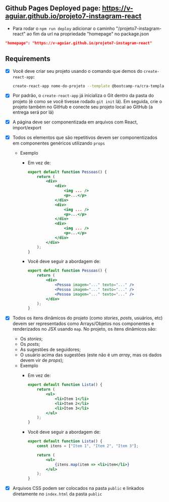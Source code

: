 ## Github Pages Deployed page: https://v-aguiar.github.io/projeto7-instagram-react 
- Para rodar o ```npm run deploy``` adicionar o caminho "/projeto7-instagram-react" ao fim da url na propriedade "homepage" no package.json
```json
"homepage": "https://v-aguiar.github.io/projeto7-instagram-react"
```

## Requirements

- [x]  Você deve criar seu projeto usando o comando que demos do `create-react-app`**:**
    
    ```bash
    create-react-app nome-do-projeto --template @bootcamp-ra/cra-template
    ```
    
- [x]  Por padrão, o `create-react-app` já inicializa o Git dentro da pasta do projeto (é como se você tivesse rodado `git init` lá). Em seguida, crie o projeto também no GitHub e conecte seu projeto local ao GitHub (a entrega será por lá)
- [x]  A página deve ser componentizada em arquivos com React, import/export
- [x]  Todos os elementos que são repetitivos devem ser componentizados em componentes genéricos utilizando `props`
    - Exemplo
        - Em vez de:
            
            ```jsx
            export default function Pessoas() {
            	return (
            		<div>
            			<div>
            				<img ... />
            				<p>...</p>
            			</div>
            			<div>
            				<img ... />
            				<p>...</p>
            			</div>
            			<div>
            				<img ... />
            				<p>...</p>
            			</div>
            		</div>
            	);
            }
            ```
            
        - Você deve seguir a abordagem de:
            
            ```jsx
            export default function Pessoas() {
            	return (
            		<div>
            			<Pessoa imagem="..." texto="..." />
            			<Pessoa imagem="..." texto="..." />
            			<Pessoa imagem="..." texto="..." />
            		</div>
            	);
            }
            ```
            
- [x]  Todos os itens dinâmicos do projeto (como *stories*, *posts*, usuários, etc) devem ser representados como Arrays/Objetos nos componentes e renderizados no JSX usando `map`. No projeto, os itens dinâmicos são:
    - Os *stories*;
    - Os *posts*;
    - As sugestões de seguidores;
    - O usuário acima das sugestões (este não é um *array*, mas os dados devem vir de *props*);
    - Exemplo
        - Em vez de:
            
            ```jsx
            export default function Lista() {
            	return (
            		<ul>
            			<li>Item 1</li>
            			<li>Item 2</li>
            			<li>Item 3</li>
            		</ul>
            	);
            }
            ```
            
        - Você deve seguir a abordagem de:
            
            ```jsx
            export default function Lista() {
            	const itens = ["Item 1", "Item 2", "Item 3"];
            
            	return (
            		<ul>
            			{itens.map(item => <li>item</li>}
            		</ul>
            	);
            }
            ```
            
    
- [x]  Arquivos CSS podem ser colocados na pasta `public` e linkados diretamente no `index.html` da pasta `public`
